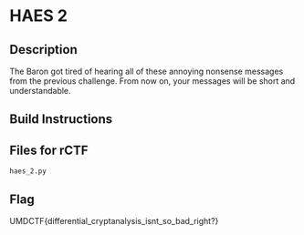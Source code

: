 # HAES 2

## Description
The Baron got tired of hearing all of these annoying nonsense messages from the previous challenge.
From now on, your messages will be short and understandable.

## Build Instructions

## Files for rCTF
`haes_2.py`

## Flag
UMDCTF{differential_cryptanalysis_isnt_so_bad_right?}

